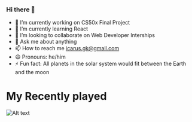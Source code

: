 ### Hi there 👋

<!--
**icarusgk/icarusgk** is a ✨ _special_ ✨ repository because its `README.md` (this file) appears on your GitHub profile.

Here are some ideas to get you started:
-->

- 🔭 I’m currently working on CS50x Final Project
- 🌱 I’m currently learning React
- 👯 I’m looking to collaborate on Web Developer Interships
- 💬 Ask me about anything
- 📫 How to reach me icarus.gk@gmail.com
- 😄 Pronouns: he/him
- ⚡ Fun fact: All planets in the solar system would fit between the Earth and the moon


# My Recently played
![Alt text](https://spotify-recently-played-readme.vercel.app/api?user=l1fz8tizkarq4hhm0vr0gt7r4)
